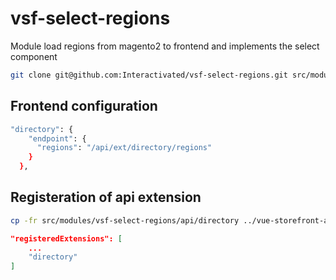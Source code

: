 # vsf-select-regions
Module load regions from magento2 to frontend and implements the select component

```bash
git clone git@github.com:Interactivated/vsf-select-regions.git src/modules/vsf-select-regions
```

## Frontend configuration

```bash
"directory": {
    "endpoint": {
      "regions": "/api/ext/directory/regions"
    }
  },
```

## Registeration of api extension

```bash
cp -fr src/modules/vsf-select-regions/api/directory ../vue-storefront-api/src/api/extensions/
```


```json
"registeredExtensions": [
    ...
    "directory"
]
```